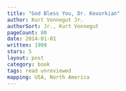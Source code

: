 ```yaml
---
title: "God Bless You, Dr. Kevorkian"
author: Kurt Vonnegut Jr.
authorSort: Jr., Kurt Vonnegut
pageCount: 80
date: 2014-01-01
written: 1999
stars: 5
layout: post
category: book
tags: read unreviewed
mapping: USA, North America
---
```

